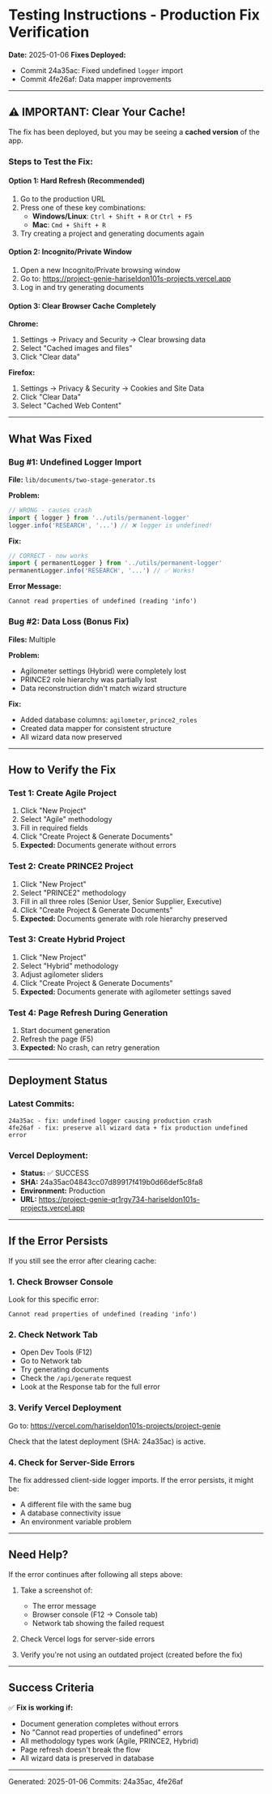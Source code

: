 # Testing Instructions - Production Fix Verification

**Date:** 2025-01-06
**Fixes Deployed:**
- Commit 24a35ac: Fixed undefined `logger` import
- Commit 4fe26af: Data mapper improvements

---

## ⚠️ IMPORTANT: Clear Your Cache!

The fix has been deployed, but you may be seeing a **cached version** of the app.

### Steps to Test the Fix:

#### Option 1: Hard Refresh (Recommended)
1. Go to the production URL
2. Press one of these key combinations:
   - **Windows/Linux**: `Ctrl + Shift + R` or `Ctrl + F5`
   - **Mac**: `Cmd + Shift + R`
3. Try creating a project and generating documents again

#### Option 2: Incognito/Private Window
1. Open a new Incognito/Private browsing window
2. Go to: https://project-genie-hariseldon101s-projects.vercel.app
3. Log in and try generating documents

#### Option 3: Clear Browser Cache Completely
**Chrome:**
1. Settings → Privacy and Security → Clear browsing data
2. Select "Cached images and files"
3. Click "Clear data"

**Firefox:**
1. Settings → Privacy & Security → Cookies and Site Data
2. Click "Clear Data"
3. Select "Cached Web Content"

---

## What Was Fixed

### Bug #1: Undefined Logger Import
**File:** `lib/documents/two-stage-generator.ts`

**Problem:**
```typescript
// WRONG - causes crash
import { logger } from '../utils/permanent-logger'
logger.info('RESEARCH', '...') // ❌ logger is undefined!
```

**Fix:**
```typescript
// CORRECT - now works
import { permanentLogger } from '../utils/permanent-logger'
permanentLogger.info('RESEARCH', '...') // ✅ Works!
```

**Error Message:**
```
Cannot read properties of undefined (reading 'info')
```

### Bug #2: Data Loss (Bonus Fix)
**Files:** Multiple

**Problem:**
- Agilometer settings (Hybrid) were completely lost
- PRINCE2 role hierarchy was partially lost
- Data reconstruction didn't match wizard structure

**Fix:**
- Added database columns: `agilometer`, `prince2_roles`
- Created data mapper for consistent structure
- All wizard data now preserved

---

## How to Verify the Fix

### Test 1: Create Agile Project
1. Click "New Project"
2. Select "Agile" methodology
3. Fill in required fields
4. Click "Create Project & Generate Documents"
5. **Expected:** Documents generate without errors

### Test 2: Create PRINCE2 Project
1. Click "New Project"
2. Select "PRINCE2" methodology
3. Fill in all three roles (Senior User, Senior Supplier, Executive)
4. Click "Create Project & Generate Documents"
5. **Expected:** Documents generate with role hierarchy preserved

### Test 3: Create Hybrid Project
1. Click "New Project"
2. Select "Hybrid" methodology
3. Adjust agilometer sliders
4. Click "Create Project & Generate Documents"
5. **Expected:** Documents generate with agilometer settings saved

### Test 4: Page Refresh During Generation
1. Start document generation
2. Refresh the page (F5)
3. **Expected:** No crash, can retry generation

---

## Deployment Status

### Latest Commits:
```
24a35ac - fix: undefined logger causing production crash
4fe26af - fix: preserve all wizard data + fix production undefined error
```

### Vercel Deployment:
- **Status:** ✅ SUCCESS
- **SHA:** 24a35ac04843cc07d89917f419b0d66def5c8fa8
- **Environment:** Production
- **URL:** https://project-genie-qr1rgy734-hariseldon101s-projects.vercel.app

---

## If the Error Persists

If you still see the error after clearing cache:

### 1. Check Browser Console
Look for this specific error:
```
Cannot read properties of undefined (reading 'info')
```

### 2. Check Network Tab
- Open Dev Tools (F12)
- Go to Network tab
- Try generating documents
- Check the `/api/generate` request
- Look at the Response tab for the full error

### 3. Verify Vercel Deployment
Go to: https://vercel.com/hariseldon101s-projects/project-genie

Check that the latest deployment (SHA: 24a35ac) is active.

### 4. Check for Server-Side Errors
The fix addressed client-side logger imports. If the error persists, it might be:
- A different file with the same bug
- A database connectivity issue
- An environment variable problem

---

## Need Help?

If the error continues after following all steps above:

1. Take a screenshot of:
   - The error message
   - Browser console (F12 → Console tab)
   - Network tab showing the failed request

2. Check Vercel logs for server-side errors

3. Verify you're not using an outdated project (created before the fix)

---

## Success Criteria

✅ **Fix is working if:**
- Document generation completes without errors
- No "Cannot read properties of undefined" errors
- All methodology types work (Agile, PRINCE2, Hybrid)
- Page refresh doesn't break the flow
- All wizard data is preserved in database

---

Generated: 2025-01-06
Commits: 24a35ac, 4fe26af
